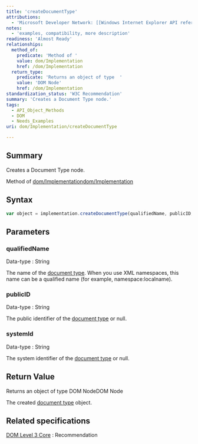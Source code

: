 ```yaml
---
title: 'createDocumentType'
attributions:
  - 'Microsoft Developer Network: [[Windows Internet Explorer API reference](http://msdn.microsoft.com/en-us/library/ie/hh828809%28v=vs.85%29.aspx) Article]'
notes:
  - 'examples, compatibility, more description'
readiness: 'Almost Ready'
relationships:
  method_of:
    predicate: 'Method of '
    value: dom/Implementation
    href: /dom/Implementation
  return_type:
    predicate: 'Returns an object of type  '
    value: 'DOM Node'
    href: /dom/Implementation
standardization_status: 'W3C Recommendation'
summary: 'Creates a Document Type node.'
tags:
  - API_Object_Methods
  - DOM
  - Needs_Examples
uri: dom/Implementation/createDocumentType

---
```

## Summary

Creates a Document Type node.

Method of [dom/Implementation](/dom/Implementation)[dom/Implementation](/dom/Implementation)

## Syntax

``` js
var object = implementation.createDocumentType(qualifiedName, publicID, systemId);
```

## Parameters

### qualifiedName

 Data-type
:   String

 The name of the [document type](/html/elements/!DOCTYPE). When you use XML namespaces, this name can be a qualified name (for example, namespace:localname).

### publicID

 Data-type
:   String

 The public identifier of the [document type](/html/elements/!DOCTYPE) or null.

### systemId

 Data-type
:   String

 The system identifier of the [document type](/html/elements/!DOCTYPE) or null.

## Return Value

Returns an object of type DOM NodeDOM Node

The created [document type](/html/elements/!DOCTYPE) object.

## Related specifications

[DOM Level 3 Core](http://www.w3.org/TR/DOM-Level-3-Core/)
:   Recommendation

